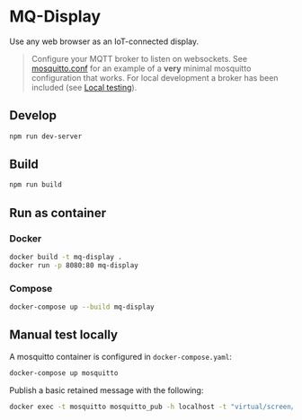 # MQ-Display

Use any web browser as an IoT-connected display. 

> Configure your MQTT broker to listen on websockets. See [mosquitto.conf]() for an example of a **very** minimal mosquitto configuration that works. For local development a broker has been included (see [Local testing](#manual-test-locally)).

## Develop

```sh
npm run dev-server
```

## Build

```sh
npm run build
```

## Run as container

### Docker
```sh
docker build -t mq-display .
docker run -p 8080:80 mq-display
```

### Compose
```sh
docker-compose up --build mq-display
```

## Manual test locally

A mosquitto container is configured in `docker-compose.yaml`:

```sh
docker-compose up mosquitto
```

Publish a basic retained message with the following:

```sh
docker exec -t mosquitto mosquitto_pub -h localhost -t "virtual/screen/1" -m "{\"brightness\":\"100\",\"message\":\"Fun times\"}" -r
```
